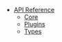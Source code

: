 * [API Reference](index.md)
  * [Core](klaw_core/core.md)
  * [Plugins](klaw_plugins/plugin.md)
  * [Types](klaw_types/types.md)
